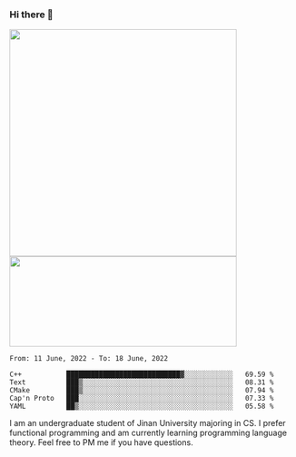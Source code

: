 ### Hi there 👋

<!--
**pe200012/pe200012** is a ✨ _special_ ✨ repository because its `README.md` (this file) appears on your GitHub profile.

Here are some ideas to get you started:

- 🔭 I’m currently working on ...
- 🌱 I’m currently learning ...
- 👯 I’m looking to collaborate on ...
- 🤔 I’m looking for help with ...
- 💬 Ask me about ...
- 📫 How to reach me: ...
- 😄 Pronouns: ...
- ⚡ Fun fact: ...
-->
<p>
    <img width="400em" src="https://github-readme-stats.vercel.app/api?username=pe200012&show_icons=true&icon_color=f44336&title_color=757de8">
    <img width="400em" height="159em" src="https://github-readme-stats.vercel.app/api/top-langs/?username=pe200012&hide=html,cmake,css&title_color=757de8&layout=compact">
</p>

<!--START_SECTION:waka-->
```text
From: 11 June, 2022 - To: 18 June, 2022

C++           ████████████████████████████▓░░░░░░░░░░░░   69.59 % 
Text          ███▒░░░░░░░░░░░░░░░░░░░░░░░░░░░░░░░░░░░░░   08.31 % 
CMake         ███▒░░░░░░░░░░░░░░░░░░░░░░░░░░░░░░░░░░░░░   07.94 % 
Cap'n Proto   ███░░░░░░░░░░░░░░░░░░░░░░░░░░░░░░░░░░░░░░   07.33 % 
YAML          ██▒░░░░░░░░░░░░░░░░░░░░░░░░░░░░░░░░░░░░░░   05.58 % 
```
<!--END_SECTION:waka-->

I am an undergraduate student of Jinan University majoring in CS. I prefer functional programming and am currently learning programming language theory. Feel free to PM me if you have questions.
